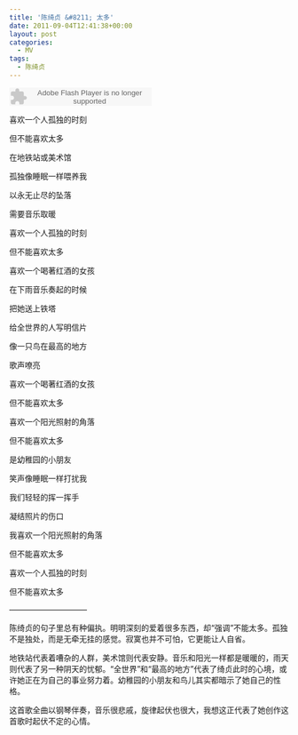 ```yaml
---
title: '陈绮贞 &#8211; 太多'
date: 2011-09-04T12:41:38+00:00
layout: post
categories:
  - MV
tags:
  - 陈绮贞
---
```

<embed src="http://www.xiami.com/widget/12994_1771303528/singlePlayer.swf" type="application/x-shockwave-flash" width="257" height="33" wmode="transparent"></embed>

喜欢一个人孤独的时刻

但不能喜欢太多

在地铁站或美术馆

孤独像睡眠一样喂养我

以永无止尽的坠落

需要音乐取暖

喜欢一个人孤独的时刻

但不能喜欢太多

喜欢一个喝著红酒的女孩

在下雨音乐奏起的时候
<!--more-->
把她送上铁塔

给全世界的人写明信片

像一只鸟在最高的地方

歌声嘹亮

喜欢一个喝著红酒的女孩

但不能喜欢太多

喜欢一个阳光照射的角落

但不能喜欢太多

是幼稚园的小朋友

笑声像睡眠一样打扰我

我们轻轻的挥一挥手

凝结照片的伤口

我喜欢一个阳光照射的角落

但不能喜欢太多

喜欢一个人孤独的时刻

但不能喜欢太多

——————————

陈绮贞的句子里总有种偏执。明明深刻的爱着很多东西，却“强调”不能太多。孤独不是独处，而是无牵无挂的感觉。寂寞也并不可怕，它更能让人自省。

地铁站代表着嘈杂的人群，美术馆则代表安静。音乐和阳光一样都是暖暖的，雨天则代表了另一种阴天的忧郁。“全世界”和“最高的地方”代表了绮贞此时的心境，或许她正在为自己的事业努力着。幼稚园的小朋友和鸟儿其实都暗示了她自己的性格。

这首歌全曲以钢琴伴奏，音乐很悲戚，旋律起伏也很大，我想这正代表了她创作这首歌时起伏不定的心情。